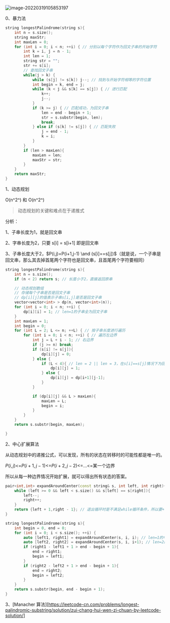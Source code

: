 ![image-20220319105853197](C:\Users\lenovo\AppData\Roaming\Typora\typora-user-images\image-20220319105853197.png)



0、暴力法

```cpp
string longestPalindrome(string s){
    int n = s.size();
    string maxStr;
    int maxLen = 0;
    for (int i = 0; i < n; ++i) { // 分别以每个字符作为回文子串的开始字符
        int k = i, j = n - 1;
        int len = 1;
        string str = "";
        str += s[i];
        // 查找回文子串
        while(j > k) {
            while (s[j] != s[k]) j--; // 找到与开始字符相等的字符位置
            int begin = k, end = j;
            while (k < j && s[k] == s[j]) { // 进行匹配
                k++;
                j--;
            }
            if (k >= j) { // 匹配成功，为回文子串
                len = end - begin + 1;
                str = s.substr(begin, len);
                break;
            } else if (s[k] != s[j]) { // 匹配失败
                j = end - 1;
                k = i;
            }
        }
        if (len > maxLen){
            maxLen = len;
            maxStr = str;
        }
    }
    return maxStr;
}
```



1、动态规划

O(n^2^) 和 O(n^2^)

> 动态规划的关键和难点在于递推式

分析：

1、子串长度为1，就是回文串

2、字串长度为2，只要 s[i] = s[i+1] 即是回文串

3、子串长度大于2，$P(i,j)=P(i+1,j-1) \and (s[i]==s[j])$（就是说，一个子串是回文串，那么其去掉首尾两个字符也是回文串，且首尾两个字符要相同）

```cpp
string longestPalindrome(string s){
    int n = s.size();
    if (n < 2) return s; // 长度小于2，直接返回原串

    // 动态规划数组
    // 存储每个子串是否是回文子串
    // dp[i][j]的值表示子串s[i,j]是否是回文子串
    vector<vector<int> > dp(n, vector<int>(n));
    for (int i = 0; i < n; ++i) {
        dp[i][i] = 1; // len=1的子串全为回文子串
    }
    int maxLen = 1;
    int begin = 0;
    for (int L = 2; L <= n; ++L) { // 按子串长度进行遍历
        for (int i = 0; i < n; ++i) { // 遍历左边界
            int j = L + i - 1; // 右边界
            if (j >= n) break;
            if (s[i] != s[j]){
                dp[i][j] = 0;
            } else {
                if (L < 4){ // len = 2 || len = 3，在s[i]==s[j]情况下为回文z
                    dp[i][j] = 1;
                } else {
                    dp[i][j] = dp[i+1][j-1];
                }
            }

            if (dp[i][j] && L > maxLen){
                maxLen = L;
                begin = i;
            }
        }
    }
    return s.substr(begin, maxLen);

}
```



2、中心扩展算法

从动态规划中的递推公式，可以发现，所有的状态在转移时的可能性都是唯一的。

$P(i,j)$<=$P(i+1,j-1)$<=$P(i+2,j-2)$<=...<=某一个边界

所以从每一种边界情况开始扩展，就可以得出所有状态的答案。

```cpp
pair<int,int> expandAroundCenter(const string& s, int left, int right){
    while (left >= 0 && left < s.size() && s[left] == s[right]){
        left--;
        right++;
    }
    return {left + 1,right - 1}; // 退出循环时是不满足while循环条件，所以要+1,-1
}

string longestPalindrome(string s){
    int begin = 0, end = 0;
    for (int i = 0; i < s.size(); ++i) {
        auto [left1, right1] = expandAroundCenter(s, i, i); // len=1的中心条件
        auto [left2, right2] = expandAroundCenter(s, i, i+1); // len=2的中心条件
        if (right1 - left1 + 1 > end - begin + 1){
            end = right1;
            begin = left1;
        }
        if (right2 - left2 + 1 > end - begin + 1){
            end = right2;
            begin = left2;
        }
    }
    return s.substr(begin, end - begin + 1);
}
```



3、[Manacher 算法][https://leetcode-cn.com/problems/longest-palindromic-substring/solution/zui-chang-hui-wen-zi-chuan-by-leetcode-solution/]

